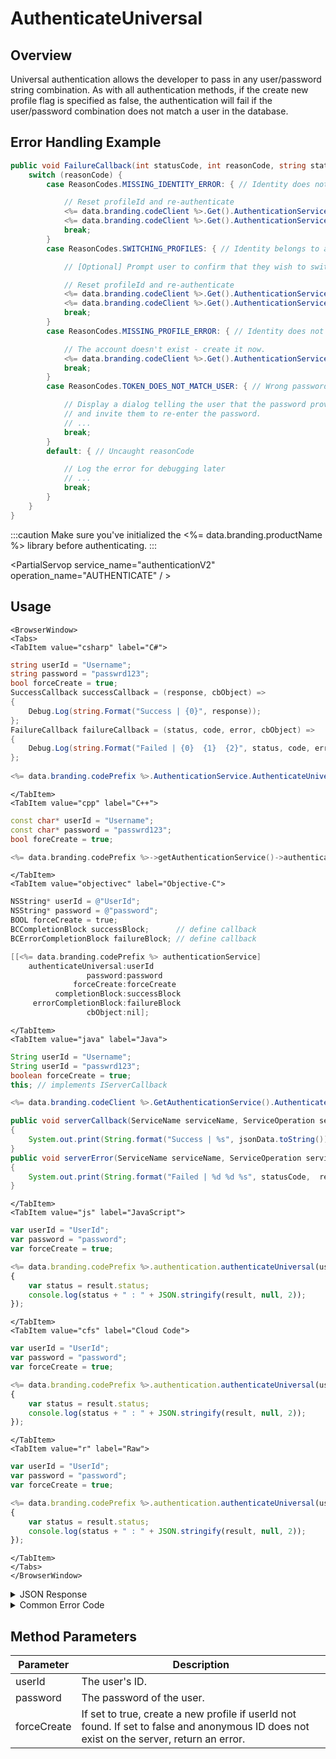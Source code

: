 # AuthenticateUniversal
## Overview
Universal authentication allows the developer to pass in any user/password string combination. As with all authentication methods, if the create new profile flag is specified as false, the authentication will fail if the user/password combination does not match a user in the database.



## Error Handling Example

```csharp
public void FailureCallback(int statusCode, int reasonCode, string statusMessage, object cbObject) {
    switch (reasonCode) {
        case ReasonCodes.MISSING_IDENTITY_ERROR: { // Identity does not exist (and client has orphaned profileId)

            // Reset profileId and re-authenticate
            <%= data.branding.codeClient %>.Get().AuthenticationService.ResetStoredProfileId();
            <%= data.branding.codeClient %>.Get().AuthenticationService.AuthenticateUniversal(userId, password, true);
            break;
        }
        case ReasonCodes.SWITCHING_PROFILES: { // Identity belongs to a different profile

            // [Optional] Prompt user to confirm that they wish to switch accounts?

            // Reset profileId and re-authenticate
            <%= data.branding.codeClient %>.Get().AuthenticationService.ResetStoredProfileId();
            <%= data.branding.codeClient %>.Get().AuthenticationService.AuthenticateUniversal(userId, password, forceCreate);
            break;
        }
        case ReasonCodes.MISSING_PROFILE_ERROR: { // Identity does not exist

            // The account doesn't exist - create it now.
            <%= data.branding.codeClient %>.Get().AuthenticationService.AuthenticateUniversal(userId, password, true);
            break;
        }
        case ReasonCodes.TOKEN_DOES_NOT_MATCH_USER: { // Wrong password

            // Display a dialog telling the user that the password provided was invalid,
            // and invite them to re-enter the password.
            // ...
            break;
        }
        default: { // Uncaught reasonCode

            // Log the error for debugging later
            // ...
            break;
        }
    }
}
```

:::caution
Make sure you've initialized the <%= data.branding.productName %> library before authenticating.
:::

<PartialServop service_name="authenticationV2" operation_name="AUTHENTICATE" / >

## Usage

```mdx-code-block
<BrowserWindow>
<Tabs>
<TabItem value="csharp" label="C#">
```

```csharp
string userId = "Username";
string password = "passwrd123";
bool forceCreate = true;
SuccessCallback successCallback = (response, cbObject) =>
{
    Debug.Log(string.Format("Success | {0}", response));
};
FailureCallback failureCallback = (status, code, error, cbObject) =>
{
    Debug.Log(string.Format("Failed | {0}  {1}  {2}", status, code, error));
};
    
<%= data.branding.codePrefix %>.AuthenticationService.AuthenticateUniversal(userId, password, forceCreate, successCallback, failureCallback);
```

```mdx-code-block
</TabItem>
<TabItem value="cpp" label="C++">
```

```cpp
const char* userId = "Username";
const char* password = "passwrd123";
bool foreCreate = true;

<%= data.branding.codePrefix %>->getAuthenticationService()->authenticateUniversal(userId, password, foreCreate, this);
```

```mdx-code-block
</TabItem>
<TabItem value="objectivec" label="Objective-C">
```

```objectivec
NSString* userId = @"UserId";
NSString* password = @"password";
BOOL forceCreate = true;
BCCompletionBlock successBlock;      // define callback
BCErrorCompletionBlock failureBlock; // define callback

[[<%= data.branding.codePrefix %> authenticationService]
    authenticateUniversal:userId
                 password:password
              forceCreate:forceCreate
          completionBlock:successBlock
     errorCompletionBlock:failureBlock
                 cbObject:nil];
```

```mdx-code-block
</TabItem>
<TabItem value="java" label="Java">
```

```java
String userId = "Username";
String userId = "passwrd123";
boolean forceCreate = true;
this; // implements IServerCallback

<%= data.branding.codeClient %>.GetAuthenticationService().AuthenticateUniversal(userId, password, forceCreate, this);

public void serverCallback(ServiceName serviceName, ServiceOperation serviceOperation, JSONObject jsonData)
{
    System.out.print(String.format("Success | %s", jsonData.toString()));
}
public void serverError(ServiceName serviceName, ServiceOperation serviceOperation, int statusCode, int reasonCode, String jsonError)
{
    System.out.print(String.format("Failed | %d %d %s", statusCode,  reasonCode, jsonError.toString()));
}
```

```mdx-code-block
</TabItem>
<TabItem value="js" label="JavaScript">
```

```javascript
var userId = "UserId";
var password = "password";
var forceCreate = true;

<%= data.branding.codePrefix %>.authentication.authenticateUniversal(userId, password, forceCreate, result =>
{
	var status = result.status;
	console.log(status + " : " + JSON.stringify(result, null, 2));
});
```

```mdx-code-block
</TabItem>
<TabItem value="cfs" label="Cloud Code">
```

```javascript
var userId = "UserId";
var password = "password";
var forceCreate = true;

<%= data.branding.codePrefix %>.authentication.authenticateUniversal(userId, password, forceCreate, result =>
{
	var status = result.status;
	console.log(status + " : " + JSON.stringify(result, null, 2));
});
```

```mdx-code-block
</TabItem>
<TabItem value="r" label="Raw">
```

```javascript
var userId = "UserId";
var password = "password";
var forceCreate = true;

<%= data.branding.codePrefix %>.authentication.authenticateUniversal(userId, password, forceCreate, result =>
{
	var status = result.status;
	console.log(status + " : " + JSON.stringify(result, null, 2));
});
```

```mdx-code-block
</TabItem>
</Tabs>
</BrowserWindow>
```

<details>
<summary>JSON Response</summary>

```json
{
    "status": 200,
    "data": {
        "vcPurchased": 0,
        "experiencePoints": 100,
        "refundCount": 0,
        "playerSessionExpiry": 60,
        "server_time": 1464621990155,
        "experienceLevel": 0,
        "currency": {
            "credits": {
                "purchased": 0,
                "balance": 12211,
                "consumed": 133,
                "awarded": 12344
            }
        },
        "abTestingId": 8,
        "statistics": {
            "gamesWon": 0
        },
        "id": "323e861-b749-4ce4-a57a-175232e21b5d",
        "createdAt": 1459439058035,
        "profileId": "323e861-b749-4ce4-a57a-175232e21b5d",
        "newUser": "false",
        "xpCapped": false,
        "sent_events": [],
        "timeZoneOffset": -5,
        "playerName": "",
        "vcClaimed": 0,
        "parentProfileId": null,
        "rewards": {
            "rewardDetails": {},
            "rewards": {},
            "currency": {}
        },
        "countryCode": "ca",
        "loginCount": 16,
        "emailAddress": "test@email.com",
        "previousLogin": 1464621979514,
        "incoming_events": [],
        "lastLogin": 1464621990118,
        "languageCode": "en",
        "pictureUrl": null,
        "sessionId": "v3grtg3ve0a089pekk8lneuk8k",
        "amountSpent": 0
    }
}
```
</details>

<details>
<summary>Common Error Code</summary>

### Status Codes
Code | Name | Description
---- | ---- | -----------
40206 | MISSING_IDENTITY_ERROR | The identity does not exist on the server and `forceCreate` was `false` [and a `profileId` was provided - otherwise 40208 would have been returned]. Will also occur when `forceCreate` is `true` and a saved [and unrelated] `profileId` is provided. The error handler should reset the stored profile id (if there is one) and re-authenticate, setting `forceCreate` to `true` to create a new account. **A common cause of this error is deleting the user's account via the Design Portal.**
40207 | SWITCHING_PROFILES | Indicates that the identity credentials are valid, and the saved `profileId` is valid, but the identity is not associated with the `profileId`. This may indicate that the user wants to switch accounts in the app. Often an app will pop-up a dialog confirming that the user wants to switch accounts, and then reset the stored `profileId` and call authenticate again.
40208 | MISSING_PROFILE_ERROR | Returned when the identity cannot be located, no `profileId` is provided, and `forceCreate` is false. The normal response is to call Authenticate again with `forceCreate` set to `true`.
40217 | UNKNOWN_AUTH_ERROR | An unknown error has occurred during authentication.
40307 | TOKEN_DOES_NOT_MATCH_USER | The user credentials don't match (i.e. incorrect password).
550022 | INVALID_PASSWORD_CONTENT | The password doesn't meet the minimum password requirements.

</details>


## Method Parameters
Parameter | Description
--------- | -----------
userId | The user's ID.
password | The password of the user.
forceCreate | If set to true, create a new profile if userId not found. If set to false and anonymous ID does not exist on the server, return an error.


